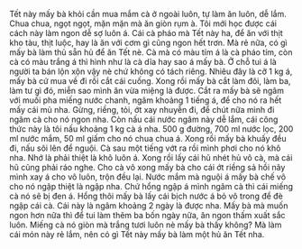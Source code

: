 Tết này mấy bà khỏi cần mua mắm cà ở ngoài luôn, tự làm ăn luôn, dễ lắm. Chua chua, ngọt ngọt, mặn mặn mà ăn giòn rụm à. Tôi mới học được cái cách này làm ngon dễ sợ luôn á. Cái cà pháo mà Tết này ha, để ăn với thịt kho tàu, thịt luộc, hay là ăn với cơm gì cũng ngon hết trơn. Mà rẻ nữa, có gì mấy bà làm thủ sẵn hủ để ăn Tết nè. Cà mà có màu tím á là cà pháo tím, còn cà có màu trắng á thì hình như là cà dĩa hay sao á mấy bà. Ở chỗ tui á là người ta bán lộn xộn vậy nè chứ không có tách riêng. Nhiêu đây là cỡ 1 kg á, mấy bà cứ mua về đi rồi cắt cái cuống. Xong rồi mấy bà cắt làm đôi, làm ba, làm tư gì đó, miễn sao mình ăn vừa miệng là được. Cắt ra mấy bà sẽ ngâm với muối pha miếng nước chanh, ngâm khoảng 1 tiếng á, để cho nó ra hết mấy cái mủ nha. Gừng, riềng, tỏi, ớt xay nhuyễn đi, để chút nữa mình đi ngâm cà cho nó ngon nha. Còn nấu cái nước ngâm này dễ lắm, cái công thức này là tôi nấu khoảng 1 kg cà á nha. 500 g đường, 700 ml nước lọc, 200 ml nước mắm, 50 ml giấm cho nó chua chua á. Xong rồi mấy bà khuấy đều đi, nấu sôi lên để nguội. Cà sau một tiếng vớt ra rồi mình phơi cho nó khô nha. Nhớ là phải thiệt là khô luôn á. Xong rồi lấy cái hũ nhét hủ vô cà, mà cái hũ cũng phải ráo nghe. Cho cà vô xong mấy bà cho cái ớt riềng sả hồi nãy mình xay á cho vô luôn, trộn đều lại. Nước mắm mà nguội á mấy bà chế vô cho nó ngập thiệt là ngập nha. Chứ hổng ngập á mình ngâm cà thì cái miếng cà nó sẽ bị đen á. Hổng thôi mấy bà lấy cái bịch nước á bỏ vô trong để đè ngập cái cà. Cái này là ngâm khoảng 2 ngày là được nha. Mấy bà mà muốn ngon hơn nữa thì để tui làm thêm ba bốn ngày nữa, ăn ngon thấm xuất sắc luôn. Miếng cà nó giòn mà trắng tươi luôn nè mấy bà thấy không? Mà làm cái món này rẻ lắm, nên có gì Tết này mấy bà làm một hủ ăn Tết nha.